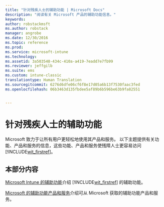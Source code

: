 ```yaml
---
title: "针对残疾人士的辅助功能 | Microsoft Docs"
description: "阅读有关 Microsoft 产品的辅助功能信息。"
keywords: 
author: robstackmsft
ms.author: robstack
manager: angrobe
ms.date: 12/30/2016
ms.topic: reference
ms.prod: 
ms.service: microsoft-intune
ms.technology: 
ms.assetid: 3a503548-434c-410a-a419-7eadd7e7fb99
ms.reviewer: jeffgilb
ms.suite: ems
ms.custom: intune-classic
translationtype: Human Translation
ms.sourcegitcommit: 6276d6dfe06cf6f8e17d05a6b13f7530faac3fed
ms.openlocfilehash: 06b3463d135fbdee5af89b6b596be63b9fa82551


---
```


# <a name="accessibility-for-people-with-disabilities"></a>针对残疾人士的辅助功能
Microsoft 致力于让所有用户更轻松地使用其产品和服务。 以下主题提供有关功能、产品和服务的信息，这些功能、产品和服务使残障人士更容易访问 [!INCLUDE[wit_firstref](./includes/wit_firstref_md.md)]。

## <a name="in-this-section"></a>本部分内容
[Microsoft Intune 的辅助功能](accessibility-features-of-microsoft-intune.md)介绍 [!INCLUDE[wit_firstref](./includes/wit_firstref_md.md)] 的辅助功能。

[Microsoft 的辅助功能产品和服务](accessibility-products-and-services-from-microsoft.md)介绍可从 Microsoft 获取的辅助功能产品和服务。



<!--HONumber=Dec16_HO5-->


